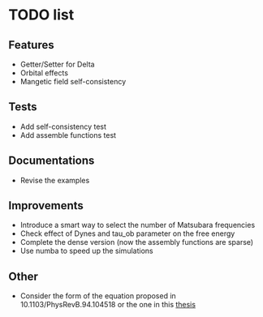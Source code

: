 # TODO list

## Features
- Getter/Setter for Delta
- Orbital effects
- Mangetic field self-consistency

## Tests
- Add self-consistency test
- Add assemble functions test

## Documentations
- Revise the examples 

## Improvements
- Introduce a smart way to select the number of Matsubara frequencies 
- Check effect of Dynes and tau_ob parameter on the free energy
- Complete the dense version (now the assembly functions are sparse)
- Use numba to speed up the simulations

## Other
- Consider the form of the equation proposed in 10.1103/PhysRevB.94.104518 or the one in this [thesis](https://media.proquest.com/media/hms/ORIG/2/ot51H?_s=cX4Q%2BnhKfmkuzqnZsFoRSwBuoEg%3D)